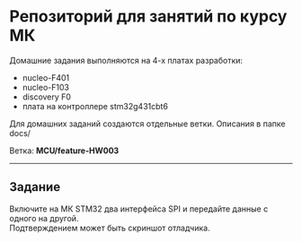 # Репозиторий для занятий по курсу МК

Домашние задания выполняются на 4-х платах разработки:

- nucleo-F401
- nucleo-F103
- discovery F0
- плата на контроллере stm32g431cbt6

Для домашних заданий создаются отдельные ветки. Описания в папке docs/

Ветка: **MCU/feature-HW003**

---

## Задание

Включите на МК STM32 два интерфейса SPI и передайте данные с одного на другой.  
Подтверждением может быть скриншот отладчика.
